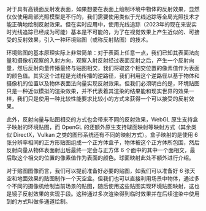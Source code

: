 对于具有高镜面反射发表面，如果想要在表面上绘制环境中物体的反射效果，显然仅仅使用局部光照模型是不行的，我们需要使用类似于光线追踪等全局光照技术才能正确地绘制反射效果。但在实时应用中，使用光线追踪（2023年的现在来说实时光线追踪已经成为可能）基本是不可能的，为了在视觉效果上产生近似的、可接受的反射效果，引入一种环境贴图（或称反射贴图）的技术。

环境贴图的基本原理实际上非常简单：对于表面上任意一点，我们已知其表面法向量和摄像机观察的入射方向，观察入射反射经过表面反射之后，产生一个反射向量，然后反射向量传播最终与贴图相交，我们将取这个相交位置的像素值作为表面的颜色值。其实这个过程是光线传播的逆路径，我们利用这个逆路径以基于物体和摄像机的位置以及物体表面法向量实现反射效果。但我们必须明白的是，环境贴图只是一种近似模拟的渲染效果，并不代表着其渲染的结果能和现实世界的效果一样，我们只是使用一种比较性能要求比较小的方式来获得一个可以接受的反射效果。

此外，反射向量与贴图相交的方式也会带来不同的反射效果，WebGL 原生支持盒子映射的环境贴图，而 OpenGL 的还额外原生支持球面映射等映射方式（其余类似 DirectX，Vulkan 之类的图形系统还有不同的映射方式）。盒子映射的是使用 6 张分辨率相同的正方形贴图组成一个正方体盒子，物体被这个正方体所包围，然后反射向量从物体表面射出后最终一定会与正方体 6 个面中的其中一个面相交，最后取这个相交的位置的像素值作为表面的颜色。球面映射此处不额外进行介绍。

对于贴图图像而言，我们可以提前准备好必要的贴图，如我们可以准备好 6 张天空和地面效果的贴图制作一个天空盒。但我们也可以直接利用场景中物体，通过多个不同的摄像机绘制当前场景的贴图，随后使用这些贴图实现环境贴图映射，这也是镜子反射效果的实现手段。这种通过多次渲染得到临时效果并在后续渲染中使用到的方式叫做多通道绘制。